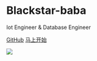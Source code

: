 # Blackstar-baba

Iot Engineer & Database Engineer

[<i class="iconfont icon-github"></i> GitHub](https://github.com/tinajs/tina)
[马上开始 <i class="iconfont icon-down"></i>](#main)

<!-- background image -->
![](https://i.loli.net/2018/01/15/5a5bcb771cc40.jpg)
